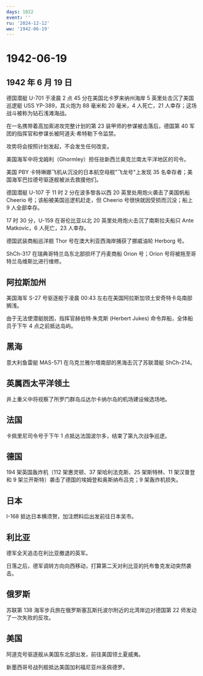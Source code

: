 ```yaml
---
days: 1022
event: ''
ru: '2024-12-12'
ww: '1942-06-19'
---
```


# 1942-06-19

## 1942 年 6 月 19 日

德国潜艇 U-701 于凌晨 2 点 45 分在美国北卡罗来纳州海岸 5
英里处击沉了美国巡逻艇 USS YP-389，其火炮为 88 毫米和 20 毫米，4
人死亡，21 人幸存；这场战斗被称为钻石浅滩海战。

在一名携带着高加索进攻完整计划的第 23 装甲师的参谋被击落后，德国第 40
军团的指挥官和参谋长被阿道夫·希特勒下令监禁。

攻势将会按照计划发起，不会发生任何改变。

美国海军中将戈姆利（Ghormley）担任驻新西兰奥克兰南太平洋地区的司令。

美国 PBY 卡特琳娜飞机从沉没的日本航空母舰"飞龙号"上发现 35
名幸存者；美国海军巴拉德号驱逐舰被派去救援他们。

德国潜艇 U-107 于 11 时 2 分在波多黎各以西 20 英里处用炮火袭击了美国帆船
Cheerio 号；该船被美国巡逻机赶走，但 Cheerio 号很快就因受损而沉没；船上
9 人全部幸存。

17 时 30 分，U-159 在哥伦比亚以北 20 英里处用炮火击沉了南斯拉夫船只 Ante
Matkovic，6 人死亡，23 人幸存。

德国武装商船巡洋舰 Thor 号在澳大利亚西海岸捕获了挪威油轮 Herborg 号。

ShCh-317 在瑞典哥特兰岛东北部损坏了丹麦商船 Orion 号；Orion
号将被拖至哥特兰岛维斯比进行维修。

## 阿拉斯加州

美国海军 S-27 号驱逐舰于凌晨 00:43
左右在美国阿拉斯加领土安奇特卡岛南部搁浅。

由于无法使潜艇脱困，指挥官赫伯特·朱克斯 (Herbert Jukes)
命令弃船，全体船员于下午 4 点之前抵达岛屿。

## 黑海

意大利鱼雷艇 MAS-571 在乌克兰雅尔塔南部的黑海击沉了苏联潜艇 ShCh-214。

## 英属西太平洋领土

井上重义中将视察了所罗门群岛瓜达尔卡纳尔岛的机场建设候选场地。

## 法国

卡佩里尼司令号于下午 1 点抵达法国波尔多，结束了第九次战争巡逻。

## 德国

194 架英国轰炸机（112 架惠灵顿、37 架哈利法克斯、25 架斯特林、11
架汉普登和 9 架兰开斯特）袭击了德国的埃姆登和奥斯纳布吕克；9
架轰炸机损失。

## 日本

I-168 抵达日本横须贺，加注燃料后出发前往日本吴市。

## 利比亚

德军全天追击在利比亚撤退的英军。

日落之后，德军调转方向向西移动，打算第二天对利比亚的托布鲁克发动突然袭击。

## 俄罗斯

苏联第 138 海军步兵旅在俄罗斯塞瓦斯托波尔附近的北湾岸边对德国第 22
师发动了一次失败的反攻。

## 美国

阿道克号驱逐舰从美国东北部出发，前往美国领土夏威夷。

新墨西哥号战列舰抵达美国加利福尼亚州圣佩德罗。